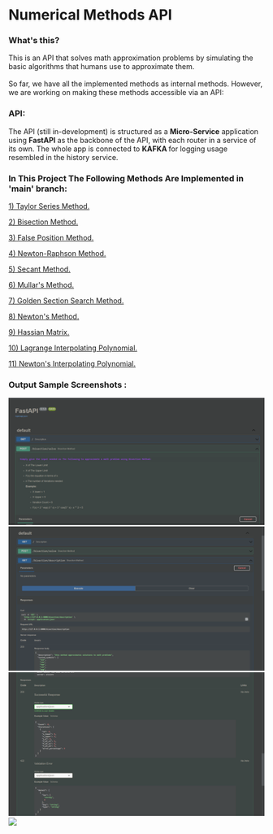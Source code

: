 # Numerical Methods API

### What's this?
This is an API that solves math approximation problems 
by simulating the basic algorithms that humans use to approximate them.
<br>
<br>
So far, we have all the implemented methods as internal 
methods. However, we are working on making these methods accessible via an API:

### API:

The API (still in-development) is structured as a <b>Micro-Service</b> application using <b>FastAPI</b> as the backbone of the API, with each router in a service of its own. 
The whole app is connected to <b> KAFKA </b> for logging usage resembled in the history service.

### In This Project The Following Methods Are Implemented in 'main' branch:

<a href="https://github.com/Mezo0099/Numerical-Methods-Api/blob/main/Taylor-Series.py" >1) Taylor Series Method. </a><br/>

<a href="https://github.com/Mezo0099/Numerical-Methods-Api/blob/main/Bisection-Method.py">2) Bisection Method. </a><br/>


<a href="https://github.com/Mezo0099/Numerical-Methods-Api/blob/main/False-Position-Method.py">3) False Position Method. </a><br/>

<a href="https://github.com/Mezo0099/Numerical-Methods-Api/blob/main/Newton-Raphson-Method.py">4) Newton-Raphson Method. </a><br/>

<a href="https://github.com/Mezo0099/Numerical-Methods-Api/blob/main/Secant-Method.py">5) Secant Method. </a><br/>

<a href="https://github.com/Mezo0099/Numerical-Methods-Api/blob/main/Mullar's-Method.py">6) Mullar's Method. </a><br/>

<a href="https://github.com/Mezo0099/Numerical-Methods-Api/blob/main/Golden-Section-Search-Method.py">7) Golden Section Search Method. </a><br/>

<a href="https://github.com/Mezo0099/Numerical-Methods-Api/blob/main/Newton's-Method.py">8) Newton's Method. </a><br/>

<a href="https://github.com/Mezo0099/Numerical-Methods-Api/blob/main/Hussian-Matrix.py">9) Hassian Matrix. </a><br/>

<a href="https://github.com/Mezo0099/Numerical-Methods-Api/blob/main/Lagrange-Interpolating-Polynomial.py">10) Lagrange Interpolating Polynomial. </a><br/>

<a href="https://github.com/Mezo0099/Numerical-Methods-Api/blob/main/Newton's-Interpolating-Polynomial.py">11) Newton's Interpolating Polynomial. </a><br/>



### Output Sample Screenshots :

<img src="https://github.com/Mezo0099/Numerical-Methods-Api/blob/master/Screenshots/bisection-solve.png?raw=true"/>

<img src="https://github.com/Mezo0099/Numerical-Methods-Api/blob/master/Screenshots/bisection-description.png?raw=true"/>

<img src="https://github.com/Mezo0099/Numerical-Methods-Api/blob/master/Screenshots/bisection-responses.png?raw=true"/>

<img src="https://github.com/Mezo0099/Numerical-Methods-Api/blob/master/Screenshots/demo.gif?raw=true"/>

